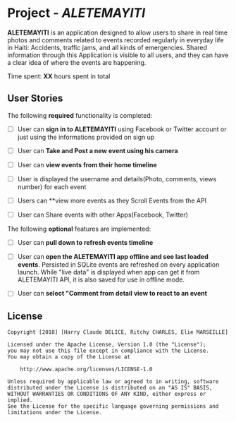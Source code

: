 # Project - *ALETEMAYITI*

**ALETEMAYITI** is an application designed to allow users to share in real time photos and comments related to events recorded regularly in everyday life in Haiti: Accidents, traffic jams, and all kinds of emergencies. Shared information through this Application is visible to all users, and they can have a clear idea of where the events are happening. 


Time spent: **XX** hours spent in total


## User Stories



The following **required** functionality is completed:




* [ ] User can **sign in to ALETEMAYITI** using Facebook or Twitter account or just using the informations provided on sign up
* [ ] User can **Take and Post a new event using his camera**
* [ ] User can **view events from their home timeline**
* [ ] User is displayed the username and details(Photo, comments, views number) for each event
* [ ] Users can  **view more events as they Scroll Events from the API
* [ ] User can Share events with other Apps(Facebook, Twitter)



The following **optional** features are implemented:


* [ ] User can **pull down to refresh events timeline**
* [ ] User can **open the ALETEMAYITI app offline and see last loaded events**. Persisted in SQLite events are refreshed on every application launch. While "live data" is displayed when app can get it from ALETEMAYITI API, it is also saved for use in offline mode.
* [ ] User can **select "Comment from detail view to react to an event**


## License

    Copyright [2018] [Harry Claude DELICE, Ritchy CHARLES, Elie MARSEILLE]

    Licensed under the Apache License, Version 1.0 (the "License");
    you may not use this file except in compliance with the License.
    You may obtain a copy of the License at

        http://www.apache.org/licenses/LICENSE-1.0

    Unless required by applicable law or agreed to in writing, software
    distributed under the License is distributed on an "AS IS" BASIS,
    WITHOUT WARRANTIES OR CONDITIONS OF ANY KIND, either express or implied.
    See the License for the specific language governing permissions and
    limitations under the License.
